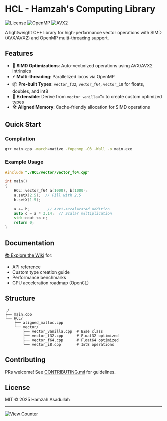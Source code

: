 # HCL - Hamzah's Computing Library

![License](https://img.shields.io/badge/License-MIT-blue) 
![OpenMP](https://img.shields.io/badge/OpenMP-Enabled-green)
![AVX2](https://img.shields.io/badge/SIMD-AVX2%2FAVX-red)

A lightweight C++ library for high-performance vector operations with SIMD (AVX/AVX2) and OpenMP multi-threading support.

## Features

- 🚀 **SIMD Optimizations**: Auto-vectorized operations using AVX/AVX2 intrinsics
- ⚡ **Multi-threading**: Parallelized loops via OpenMP
- 📦 **Pre-built Types**: `vector_f32`, `vector_f64`, `vector_i8` for floats, doubles, and int8
- 🔧 **Extensible**: Derive from `vector_vanilla<T>` to create custom optimized types
- 🛠️ **Aligned Memory**: Cache-friendly allocation for SIMD operations

## Quick Start

### Compilation
```bash
g++ main.cpp -march=native -fopenmp -O3 -Wall -o main.exe
```

### Example Usage
```cpp
#include "./HCL/vector/vector_f64.cpp"

int main()
{
    HCL::vector_f64 a(1000), b(1000);
    a.setX(2.5);  // Fill with 2.5
    b.setX(1.5);
    
    a += b;        // AVX2-accelerated addition
    auto c = a * 3.14;  // Scalar multiplication
    std::cout << c;
    return 0;
}
```

## Documentation
[📚 Explore the Wiki](https://github.com/Hamzah-Asadullah/HCL/wiki) for:
- API reference
- Custom type creation guide
- Performance benchmarks
- GPU acceleration roadmap (OpenCL)

## Structure
```
./
├── main.cpp
└── HCL/
    ├── aligned_malloc.cpp
    └── vector/
        ├── vector_vanilla.cpp  # Base class
        ├── vector_f32.cpp      # Float32 optimized
        ├── vector_f64.cpp      # Float64 optimized
        └── vector_i8.cpp       # Int8 operations
```

## Contributing
PRs welcome! See [CONTRIBUTING.md](https://github.com/Hamzah-Asadullah/HCL/wiki#contributing) for guidelines.

## License
MIT © 2025 Hamzah Asadullah

---

[![View Counter](https://count.getloli.com/@Hamzah-Asadullah_HCL?theme=booru-lewd)](https://github.com/Hamzah-Asadullah/HCL)
